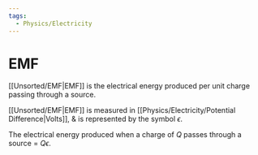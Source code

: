 ```yaml
---
tags:
  - Physics/Electricity
---
```

# EMF
[[Unsorted/EMF|EMF]] is the electrical energy produced per unit charge passing through a source.

[[Unsorted/EMF|EMF]] is measured in [[Physics/Electricity/Potential Difference|Volts]], & is represented by the symbol $\epsilon$.

The electrical energy produced when a charge of $Q$ passes through a source = $Q\epsilon$.
